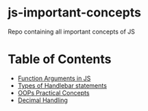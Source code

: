 # js-important-concepts
Repo containing all important concepts of JS

Table of Contents
=================

* [Function Arguments in JS](args_in_function.MD)
* [Types of Handlebar statements](handlebar_statement_types.MD)
* [OOPs Practical Concepts](oops_concepts.MD)
* [Decimal Handling](decimal_handling.MD)
  

